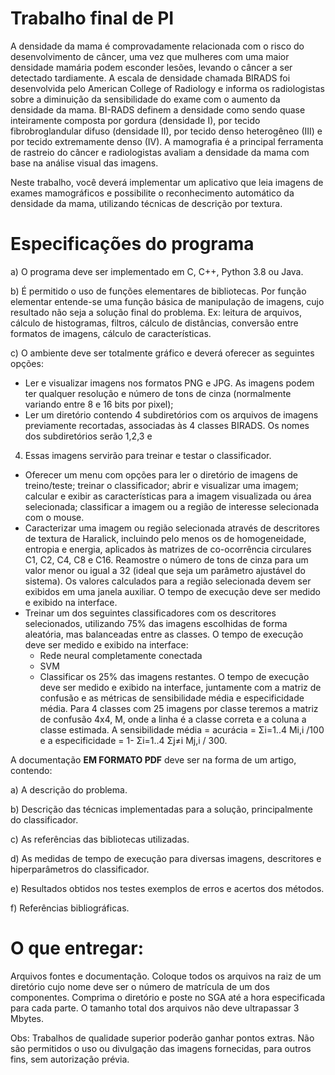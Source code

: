 # Trabalho final de PI

A densidade da mama é comprovadamente relacionada com o risco do desenvolvimento de câncer,
uma vez que mulheres com uma maior densidade mamária podem esconder lesões, levando o câncer
a ser detectado tardiamente. A escala de densidade chamada BIRADS foi desenvolvida pelo
American College of Radiology e informa os radiologistas sobre a diminuição da sensibilidade do
exame com o aumento da densidade da mama. BI-RADS definem a densidade como sendo quase
inteiramente composta por gordura (densidade I), por tecido fibrobroglandular difuso (densidade II),
por tecido denso heterogêneo (III) e por tecido extremamente denso (IV). A mamografia é a principal
ferramenta de rastreio do câncer e radiologistas avaliam a densidade da mama com base na análise
visual das imagens.


Neste trabalho, você deverá implementar um aplicativo que leia imagens de exames mamográficos e
possibilite o reconhecimento automático da densidade da mama, utilizando técnicas de descrição por
textura.

# Especificações do programa

a) O programa deve ser implementado em C, C++, Python 3.8 ou Java.

b) É permitido o uso de funções elementares de bibliotecas. Por função elementar entende-se
uma função básica de manipulação de imagens, cujo resultado não seja a solução final do
problema. Ex: leitura de arquivos, cálculo de histogramas, filtros, cálculo de distâncias,
conversão entre formatos de imagens, cálculo de características.

c) O ambiente deve ser totalmente gráfico e deverá oferecer as seguintes opções:
* Ler e visualizar imagens nos formatos PNG e JPG. As imagens podem ter qualquer
resolução e número de tons de cinza (normalmente variando entre 8 e 16 bits por
pixel);
* Ler um diretório contendo 4 subdiretórios com os arquivos de imagens previamente
recortadas, associadas às 4 classes BIRADS. Os nomes dos subdiretórios serão 1,2,3 e
4. Essas imagens servirão para treinar e testar o classificador.
* Oferecer um menu com opções para ler o diretório de imagens de treino/teste; treinar o
classificador; abrir e visualizar uma imagem; calcular e exibir as características para a
imagem visualizada ou área selecionada; classificar a imagem ou a região de interesse
selecionada com o mouse.
* Caracterizar uma imagem ou região selecionada através de descritores de textura de
Haralick, incluindo pelo menos os de homogeneidade, entropia e energia, aplicados às
matrizes de co-ocorrência circulares C1, C2, C4, C8 e C16. Reamostre o número de
tons de cinza para um valor menor ou igual a 32 (ideal que seja um parâmetro
ajustável do sistema). Os valores calculados para a região selecionada devem ser
exibidos em uma janela auxiliar. O tempo de execução deve ser medido e exibido na
interface.
* Treinar um dos seguintes classificadores com os descritores selecionados, utilizando
75% das imagens escolhidas de forma aleatória, mas balanceadas entre as classes. O
tempo de execução deve ser medido e exibido na interface:
  * Rede neural completamente conectada
  * SVM
  * Classificar os 25% das imagens restantes. O tempo de execução deve ser medido e
exibido na interface, juntamente com a matriz de confusão e as métricas de
sensibilidade média e especificidade média. Para 4 classes com 25 imagens por classe
teremos a matriz de confusão 4x4, M, onde a linha é a classe correta e a coluna a
classe estimada. A sensibilidade média = acurácia = Σi=1..4 Mi,i /100 e a especificidade
= 1- Σi=1..4 Σj≠i Mj,i / 300.

A documentação **EM FORMATO PDF** deve ser na forma de um artigo, contendo:

a) A descrição do problema.

b) Descrição das técnicas implementadas para a solução, principalmente do classificador.

c) As referências das bibliotecas utilizadas.

d) As medidas de tempo de execução para diversas imagens, descritores e hiperparâmetros do
classificador.

e) Resultados obtidos nos testes exemplos de erros e acertos dos métodos.

f) Referências bibliográficas.

# O que entregar:

Arquivos fontes e documentação. Coloque todos os arquivos na raiz de um diretório cujo nome deve
ser o número de matrícula de um dos componentes. Comprima o diretório e poste no SGA até a hora
especificada para cada parte. O tamanho total dos arquivos não deve ultrapassar 3 Mbytes.

Obs: Trabalhos de qualidade superior poderão ganhar pontos extras. Não são permitidos o uso ou
divulgação das imagens fornecidas, para outros fins, sem autorização prévia. 
